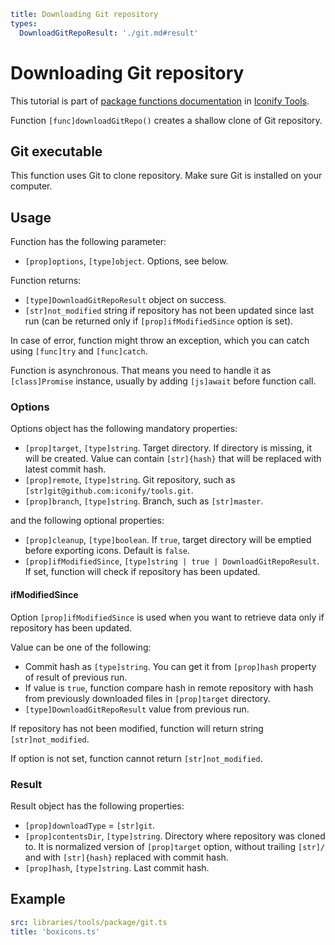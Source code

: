 ```yaml
title: Downloading Git repository
types:
  DownloadGitRepoResult: './git.md#result'
```

# Downloading Git repository

This tutorial is part of [package functions documentation](./index.md) in [Iconify Tools](../index.md).

Function `[func]downloadGitRepo()` creates a shallow clone of Git repository.

## Git executable

This function uses Git to clone repository. Make sure Git is installed on your computer.

## Usage

Function has the following parameter:

- `[prop]options`, `[type]object`. Options, see below.

Function returns:

- `[type]DownloadGitRepoResult` object on success.
- `[str]not_modified` string if repository has not been updated since last run (can be returned only if `[prop]ifModifiedSince` option is set).

In case of error, function might throw an exception, which you can catch using `[func]try` and `[func]catch`.

Function is asynchronous. That means you need to handle it as `[class]Promise` instance, usually by adding `[js]await` before function call.

### Options

Options object has the following mandatory properties:

- `[prop]target`, `[type]string`. Target directory. If directory is missing, it will be created. Value can contain `[str]{hash}` that will be replaced with latest commit hash.
- `[prop]remote`, `[type]string`. Git repository, such as `[str]git@github.com:iconify/tools.git`.
- `[prop]branch`, `[type]string`. Branch, such as `[str]master`.

and the following optional properties:

- `[prop]cleanup`, `[type]boolean`. If `true`, target directory will be emptied before exporting icons. Default is `false`.
- `[prop]ifModifiedSince`, `[type]string | true | DownloadGitRepoResult`. If set, function will check if repository has been updated.

#### ifModifiedSince

Option `[prop]ifModifiedSince` is used when you want to retrieve data only if repository has been updated.

Value can be one of the following:

- Commit hash as `[type]string`. You can get it from `[prop]hash` property of result of previous run.
- If value is `true`, function compare hash in remote repository with hash from previously downloaded files in `[prop]target` directory.
- `[type]DownloadGitRepoResult` value from previous run.

If repository has not been modified, function will return string `[str]not_modified`.

If option is not set, function cannot return `[str]not_modified`.

### Result

Result object has the following properties:

- `[prop]downloadType` = `[str]git`.
- `[prop]contentsDir`, `[type]string`. Directory where repository was cloned to. It is normalized version of `[prop]target` option, without trailing `[str]/` and with `[str]{hash}` replaced with commit hash.
- `[prop]hash`, `[type]string`. Last commit hash.

## Example

```yaml
src: libraries/tools/package/git.ts
title: 'boxicons.ts'
```
